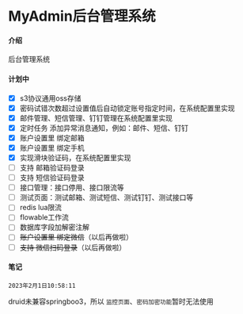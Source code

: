 # MyAdmin后台管理系统

#### 介绍

后台管理系统

#### 计划中

- [x] s3协议通用oss存储
- [x] 密码试错次数超过设置值后自动锁定账号指定时间，在系统配置里实现
- [x] 邮件管理、短信管理、钉钉管理在系统配置里实现
- [x] 定时任务 添加异常消息通知，例如：邮件、短信、钉钉
- [x] 账户设置里 绑定邮箱
- [x] 账户设置里 绑定手机
- [x] 实现滑块验证码，在系统配置里实现
- [ ] 支持 邮箱验证码登录
- [ ] 支持 短信验证码登录
- [ ] 接口管理：接口停用、接口限流等
- [ ] 测试页面：测试邮箱、测试短信、测试钉钉、测试接口等
- [ ] redis lua限流
- [ ] flowable工作流
- [ ] 数据库字段加解密注解
- [ ] ~~账户设置里 绑定微信~~（以后再做啦）
- [ ] ~~支持 微信扫码登录~~（以后再做啦）
#### 笔记

`2023年2月1日10:58:11`

druid未兼容springboo3，所以 `监控页面`、`密码加密功能`暂时无法使用
